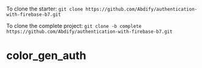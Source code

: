 To clone the starter: `git clone https://github.com/Abdify/authentication-with-firebase-b7.git`

To clone the complete project: `git clone -b complete https://github.com/Abdify/authentication-with-firebase-b7.git`
# color_gen_auth

